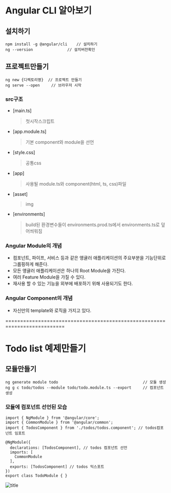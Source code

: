 # Angular CLI 알아보기

## 설치하기
```
npm install -g @angular/cli    // 설치하기 
ng --version 		       // 설치버전확인
```
## 프로젝트만들기
```
ng new {디렉토리명}  // 프로젝트 만들기
ng serve --open     // 브라우저 시작
```
### src구조
- [main.ts] 
  > 첫시작스크립트
- [app.module.ts] 
  > 기본 component와 module을 선언 
- [style.css] 
  > 공통css
- [app] 
  > 사용될 module.ts와 component(html, ts, css)파일
- [asset] 
  > img
- [environments] 
  > build된 환경변수들이 environments.prod.ts에서 environments.ts로 덮어씌워짐

### Angular Module의 개념
- 컴포넌트, 파이프, 서비스 등과 같은 앵귤러 애플리케이션의 주요부분을 기능단위로 그룹핑하게 해준다.
- 모든 앵귤러 애플리케이션은 하나의 Root Module을 가진다.
- 여러 Feature Module을 가질 수 있다.
- 재사용 할 수 있는 기능을 외부에 배포하기 위해 사용되기도 한다.

### Angular Component의 개념
- 자신만의 template와 로직을 가지고 있다.



==========================================================================



# Todo list 예제만들기

## 모듈만들기
```
ng generate module todo                                     // 모듈 생성
ng g c todo/todos --module todo/todo.module.ts --export     // 컴포넌트 생성 
```
### 모듈에 컴포넌트 선언된 모습
```
import { NgModule } from '@angular/core';
import { CommonModule } from '@angular/common';
import { TodosComponent } from './todos/todos.component'; // todos컴포넌트 임포트

@NgModule({
  declarations: [TodosComponent], // todos 컴포넌트 선언
  imports: [
    CommonModule
  ],
  exports: [TodosComponent] // todos 익스포트
})
export class TodoModule { } 
```


![title](https://github.com/jangmang/pub/blob/master/1.PNG "es6")


